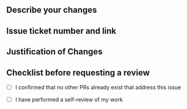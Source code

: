 ## Describe your changes

## Issue ticket number and link

## Justification of Changes

## Checklist before requesting a review
- [ ] I confirmed that no other PRs already exist that address this issue
- [ ] I have performed a self-review of my work

